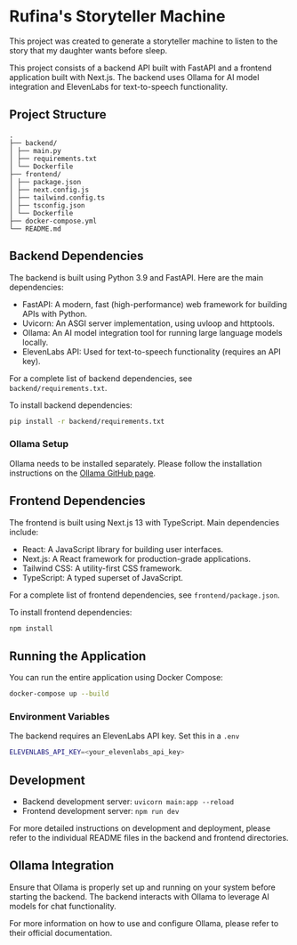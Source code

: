 # Rufina's Storyteller Machine
This project was created to generate a storyteller machine to listen to the story that my daughter wants before sleep.

This project consists of a backend API built with FastAPI and a frontend application built with Next.js. The backend uses Ollama for AI model integration and ElevenLabs for text-to-speech functionality.

## Project Structure
```
.
├── backend/
│ ├── main.py
│ ├── requirements.txt
│ └── Dockerfile
├── frontend/
│ ├── package.json
│ ├── next.config.js
│ ├── tailwind.config.ts
│ ├── tsconfig.json
│ └── Dockerfile
├── docker-compose.yml
└── README.md
```

## Backend Dependencies

The backend is built using Python 3.9 and FastAPI. Here are the main dependencies:

- FastAPI: A modern, fast (high-performance) web framework for building APIs with Python.
- Uvicorn: An ASGI server implementation, using uvloop and httptools.
- Ollama: An AI model integration tool for running large language models locally.
- ElevenLabs API: Used for text-to-speech functionality (requires an API key).

For a complete list of backend dependencies, see `backend/requirements.txt`.

To install backend dependencies:

```bash
pip install -r backend/requirements.txt
```

### Ollama Setup

Ollama needs to be installed separately. Please follow the installation instructions on the [Ollama GitHub page](https://github.com/jmorganca/ollama).

## Frontend Dependencies

The frontend is built using Next.js 13 with TypeScript. Main dependencies include:

- React: A JavaScript library for building user interfaces.
- Next.js: A React framework for production-grade applications.
- Tailwind CSS: A utility-first CSS framework.
- TypeScript: A typed superset of JavaScript.

For a complete list of frontend dependencies, see `frontend/package.json`.

To install frontend dependencies:

```bash
npm install
```

## Running the Application

You can run the entire application using Docker Compose:

```bash
docker-compose up --build
```

### Environment Variables

The backend requires an ElevenLabs API key. Set this in a `.env`

```bash
ELEVENLABS_API_KEY=<your_elevenlabs_api_key>
```

## Development

- Backend development server: `uvicorn main:app --reload`
- Frontend development server: `npm run dev`

For more detailed instructions on development and deployment, please refer to the individual README files in the backend and frontend directories.

## Ollama Integration

Ensure that Ollama is properly set up and running on your system before starting the backend. The backend interacts with Ollama to leverage AI models for chat functionality.

For more information on how to use and configure Ollama, please refer to their official documentation.
